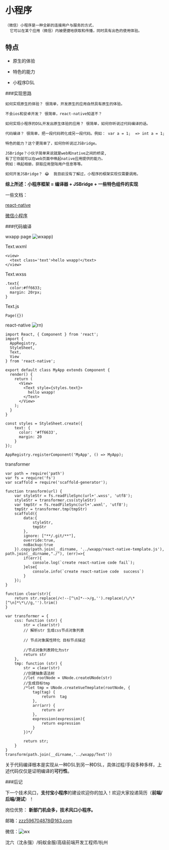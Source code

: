 # 小程序

	（微信）小程序是一种全新的连接用户与服务的方式，
	  它可以在某个应用（微信）内被便捷地获取和传播，同时具有出色的使用体验。
## 特点


* 原生的体验

* 特色的能力

* 小程序DSL

###实现思路

	如何实现原生的体验？ 很简单，开发原生的应用自然具有原生的体验。

	不会ios和安卓开发？ 很简单，react-native知道不？

	如何实现小程序的DSL开发出原生体验的应用？ 很简单，如何你听说过代码编译的话。

	代码编译？ 很简单，把一段代码转化成另一段代码。例如： var a = 1;  => int a = 1;

	特色的能力？这个更简单了，如何你听说过JSBridge。

	JSBridge？小伙子简单来说就是web和native之间的桥梁,
	有了它你就可以在web页面中唤起native应用提供的能力。
	例如：唤起相册，获取应用登陆用户信息等等。

	如何开发JSBridge？ 😂  我目前没有了解过，小程序的框架实现仅需要调用。

**综上所述：小程序框架 = 编译器 + JSBridge + 一些特色组件的实现**

一些文档：

[react-native](https://reactnative.cn/)

[微信小程序](https://mp.weixin.qq.com/debug/wxadoc/dev/index.html?t=2017118)


###代码编译

wxapp page ![wxapp](https://doingsth.github.io/yongqiang.shen/img/wxapp.png))

Text.wxml

```
<view>
  <text class='text'>hello wxapp!</text>
</view>

```

Text.wxss

```
.text{
  color:#ff6633;
  margin: 20rpx;
}
```

Text.js

```
Page({})
```

react-native ![rn](https://doingsth.github.io/yongqiang.shen/img/react-native.png))

```
import React, { Component } from 'react';
import {
  AppRegistry,
  StyleSheet,
  Text,
  View
} from 'react-native';

export default class MyApp extends Component {
  render() {
    return (
      <View>
        <Text style={styles.text}>
          hello wxapp!
        </Text>
      </View>
    );
  }
}

const styles = StyleSheet.create({
    text: {
      color: '#ff6633',
      margin: 20
    }
});

AppRegistry.registerComponent('MyApp', () => MyApp);
```


transformer

```
var path = require('path')
var fs = require('fs')
var scaffold = require('scaffold-generator');

function transform(url) {
    var styleStr = fs.readFileSync(url+'.wxss', 'utf8');
    styleStr = transformer.css(styleStr)
    var tmpStr = fs.readFileSync(url+'.wxml', 'utf8');
    tmpStr = transformer.tmp(tmpStr)
    scaffold({
        data:{
            styleStr,
            tmpStr
        },
        ignore: ["**/.git/**"],
        override:true,
        noBackup:true
    }).copy(path.join(__dirname, '../wxapp/react-native-template.js'), path.join(__dirname,"./"), (err)=>{
        if(err){
            console.log(`create react-native code fail`);
        }else{
            console.info(`create react-native code  success`)
        }
    });
}

function clear(str){
    return str.replace(/<!--[^\n]*-->/g,'').replace(/\/\*[^\n]*\*\//g,'').trim()
}

var transformer = {
    css: function (str) {
        str = clear(str)
        // 解析str 生成css节点对象列表

        // 节点对象属性转化 目标节点描述

        //节点对象列表转化为str
        return str
    },
    tmp: function (str) {
        str = clear(str)
        //创建抽象语法树
        //let rootNode = UNode.createUNode(str)
        //生成目标tmp
        /*let tmp = UNode.createVueTmeplate(rootNode, {
            tag(tag) {
                return  tag
            },
            arr(arr) {
                return arr
            },
            expression(expression){
                return expression
            }
        })*/

        return str;
    }
}
transform(path.join(__dirname,'../wxapp/Text'))
```

关于代码编译根本是实现从一种DSL到另一种DSL，具体过程/手段多种多样，上述代码仅仅是证明编译的**可行性**。

###后记



下一个技术风口，**支付宝小程序**的建设欢迎你的加入！欢迎大家投递简历（**前端/后端/测试**）！

岗位优势： **新部门机会多，技术风口小程序。**

邮箱：zzz596704878@163.com

微信：![wx](https://doingsth.github.io/yongqiang.shen/img/wx.png)

沈六（沈永强）/蚂蚁金服/高级前端开发工程师/杭州













